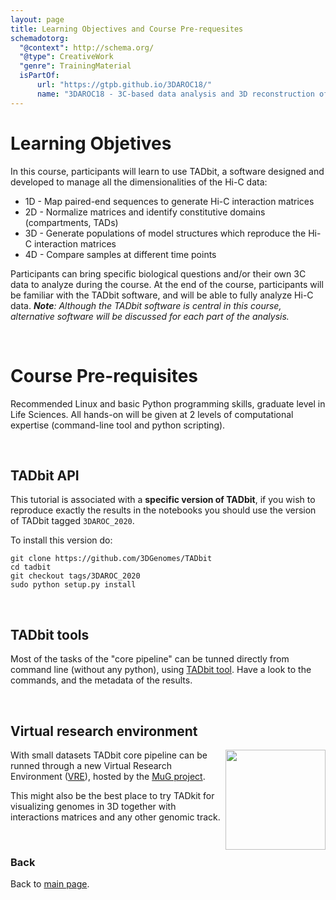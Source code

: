 ```yaml
---
layout: page
title: Learning Objectives and Course Pre-requesites
schemadotorg:
  "@context": http://schema.org/
  "@type": CreativeWork
  "genre": TrainingMaterial
  isPartOf:
      url: "https://gtpb.github.io/3DAROC18/"
      name: "3DAROC18 - 3C-based data analysis and 3D reconstruction of chromatin folding"
---
```


# Learning Objetives

In this course, participants will learn to use TADbit, a software designed and developed to manage all the dimensionalities of the Hi-C data:

 - 1D - Map paired-end sequences to generate Hi-C interaction matrices
 - 2D - Normalize matrices and identify constitutive domains (compartments, TADs)
 - 3D - Generate populations of model structures which reproduce the Hi-C interaction matrices
 - 4D - Compare samples at different time points

Participants can bring specific biological questions and/or their own 3C data to analyze during the course. At the end of the course, participants will be familiar with the TADbit software, and will be able to fully analyze Hi-C data.
*__Note__: Although the TADbit software is central in this course, alternative software will be discussed for each part of the analysis.*

<br/>

# Course Pre-requisites

Recommended Linux and basic Python programming skills, graduate level in Life Sciences.
All hands-on will be given at 2 levels of computational expertise (command-line tool and python scripting).

<br/>

## TADbit API

This tutorial is associated with a __specific version of TADbit__, if you wish to reproduce exactly the results in the notebooks you should use the version of TADbit tagged `3DAROC_2020`.

To install this version do:

    git clone https://github.com/3DGenomes/TADbit
    cd tadbit
    git checkout tags/3DAROC_2020
    sudo python setup.py install

<br/>

## TADbit tools

Most of the tasks of the "core pipeline" can be tunned directly from command line (without any python), using [TADbit tool](/TADbit_tools). Have a look to the commands, and the metadata of the results.

<br/>

## Virtual research environment


<img align="right" src="https://www.irbbarcelona.org/sites/default/files/news/2017/07/mug2.jpg?raw=True" width="160">

With small datasets TADbit core pipeline can be runned through a new Virtual Research Environment ([VRE](https://vre.multiscalegenomics.eu/workspace/)), hosted by the [MuG project](https://www.multiscalegenomics.eu/).

This might also be the best place to try TADkit for visualizing genomes in 3D together with interactions matrices and any other genomic track.

<br/>

### Back

Back to [main page](../index.md).
